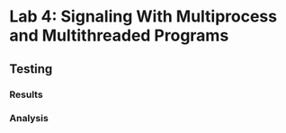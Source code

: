 # Lab 4: Signaling With Multiprocess and Multithreaded Programs
## Testing


### Results

### Analysis
